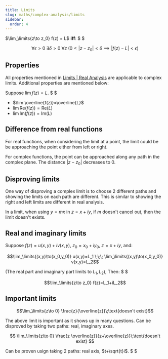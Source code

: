 ```yaml
---
title: Limits
slug: maths/complex-analysis/limits
sidebar:
  order: 4
---
```


$\lim_\limits{z\to z_0} f(z) = L$ **iff**: $ $

```math
\forall{\epsilon>0}\;
\exists{\delta>0}\;
\forall{z}\;
\big(0<|z-z_0|<\delta\implies{|f(z)-L|<\epsilon})
```

## Properties

All properties mentioned in
[Limits | Real Analysis](/maths/real-analysis/limits/#properties) are applicable
to complex limits. Additional properties are mentioned below:

Suppose $\lim f(z)=L$. $ $

- $\lim \overline{f(z)}=\overline{L}$
- $\lim \text{Re}(f(z))=\text{Re}(L)$
- $\lim \text{Im}(f(z))=\text{Im}(L)$

## Difference from real functions

For real functions, when considering the limit at a point, the limit could be be
approaching the point either from left or right.

For complex functions, the point can be approached along any path in the complex
plane. The distance $\lvert z − z_0 \rvert$ decreases to $0$.

## Disproving limits

One way of disproving a complex limit is to choose 2 different paths and showing
the limits on each path are different. This is similar to showing the right and
left limits are different in real analysis.

In a limit, when using $y=mx$ in $z=x+iy$, if $m$ doesn't cancel out, then the
limit doesn't exists.

## Real and imaginary limits

Suppose $f(z)=u(x,y)+iv(x,y)$, $z_0 = x_0 + iy_0$, $z=x+iy$, and:

```math
\lim_\limits{(x,y)\to(x_0,y_0)} u(x,y)=L_1
\;\;\;
\lim_\limits{(x,y)\to(x_0,y_0)} v(x,y)=L_2
```

(The real part and imaginary part limits to $L_1,L_2$), Then: $ $

```math
\lim_\limits{z\to z_0} f(z)=L_1+iL_2
```

## Important limits

```math
\lim_\limits{z\to 0} \frac{z}{\overline{z}}\;\text{doesn't exist}
```

The above limit is important as it shows up in many questions. Can be disproved
by taking two paths: real, imaginary axes.

```math

\lim_\limits{z\to 0} \frac{z \overline{z}}{z+\overline{z}}\;\text{doesn't exist}

```

Can be proven usign taking 2 paths: real axis, $t+\sqrt{t}i$. $ $
